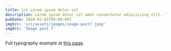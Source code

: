 ```yaml
---
title: 1st Lorem ipsum dolor sit
description: Lorem ipsum dolor sit amet consectetur adipisicing elit. Tenetur vero esse non molestias eos excepturi.
pubDate: 2020-02-01T00:00:00Z
imgSrc: 'src/assets/images/image-post7.jpeg'
imgAlt: 'Image post 7'
---
```


Full typography example at [this page](./sixth-post).
